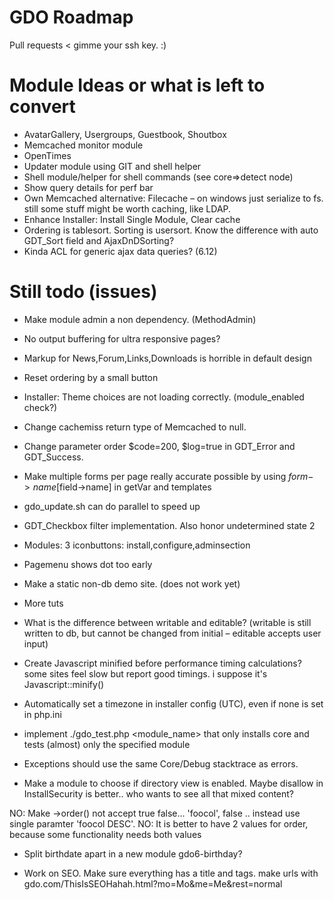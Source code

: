 # GDO Roadmap

Pull requests < gimme your ssh key. :)


# Module Ideas or what is left to convert

- AvatarGallery, Usergroups, Guestbook, Shoutbox
- Memcached monitor module
- OpenTimes
- Updater module using GIT and shell helper
- Shell module/helper for shell commands (see core=>detect node)
- Show query details for perf bar
- Own Memcached alternative: Filecache – on windows just serialize to fs. still some stuff might be worth caching, like LDAP.
- Enhance Installer: Install Single Module, Clear cache
- Ordering is tablesort. Sorting is usersort. Know the difference with auto GDT_Sort field and AjaxDnDSorting?
- Kinda ACL for generic ajax data queries? (6.12)

# Still todo (issues)

- Make module admin a non dependency. (MethodAdmin)
- No output buffering for ultra responsive pages?

- Markup for News,Forum,Links,Downloads is horrible in default design
- Reset ordering by a small button

- Installer: Theme choices are not loading correctly. (module_enabled check?)
- Change cachemiss return type of Memcached to null.
- Change parameter order $code=200, $log=true in GDT_Error and GDT_Success.
- Make multiple forms per page really accurate possible by using $form->name[$field->name] in getVar and templates
- gdo_update.sh can do parallel to speed up
- GDT_Checkbox filter implementation. Also honor undetermined state 2 

- Modules: 3 iconbuttons: install,configure,adminsection

- Pagemenu shows dot too early
- Make a static non-db demo site. (does not work yet)

- More tuts

- What is the difference between writable and editable? (writable is still written to db, but cannot be changed from initial – editable accepts user input)
- Create Javascript minified before performance timing calculations? some sites feel slow but report good timings. i suppose it's Javascript::minify()

- Automatically set a timezone in installer config (UTC), even if none is set in php.ini

- implement ./gdo_test.php <module_name> that only installs core and tests (almost) only the specified module

- Exceptions should use the same Core/Debug stacktrace as errors.

- Make a module to choose if directory view is enabled. Maybe disallow in InstallSecurity is better.. who wants to see all that mixed content?

NO: Make ->order() not accept true false... 'foocol', false  .. instead use single paramter 'foocol DESC'.
NO: It is better to have 2 values for order, because some functionality needs both values

- Split birthdate apart in a new module gdo6-birthday?

- Work on SEO. Make sure everything has a title and tags. make urls with gdo.com/ThisIsSEOHahah.html?mo=Mo&me=Me&rest=normal
